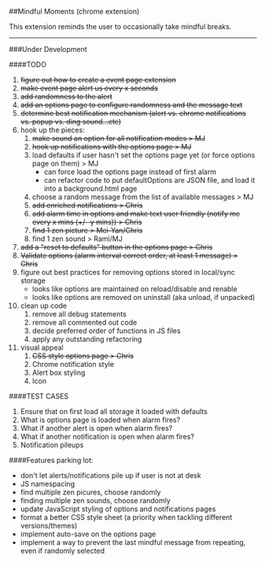 ##Mindful Moments (chrome extension)

This extension reminds the user to occasionally take mindful breaks.

---

###Under Development 

####TODO
1. ~~figure out how to create a event page extension~~
2. ~~make event page alert us every x seconds~~
3. ~~add randomness to the alert~~
4. ~~add an options page to configure randomness and the message text~~
5. ~~determine best notification mechanism (alert vs. chrome notifications vs. popup vs. ding sound...etc)~~
6. hook up the pieces:
    1. ~~make sound an option for all notification modes > MJ~~
    2. ~~hook up notifications with the options page > MJ~~
    3. load defaults if user hasn't set the options page yet (or force options page on them) > MJ
        - can force load the options page instead of first alarm
        - can refactor code to put defaultOptions are JSON file, and load it into a background.html page
    4. choose a random message from the list of available messages > MJ
    5. ~~add enriched notifications > Chris~~
    6. ~~add alarm time in options and make text user friendly (notify me every x mins (+/- y mins)) > Chris~~
    7. ~~find 1 zen picture > Mei-Yan/Chris~~
    8. find 1 zen sound > Rami/MJ 
7. ~~add a "reset to defaults" button in the options page > Chris~~
8. ~~Validate options (alarm interval correct order, at least 1 message) > Chris~~
9. figure out best practices for removing options stored in local/sync storage
    - looks like options are maintained on reload/disable and renable
    - looks like options are removed on uninstall (aka unload, if unpacked)
10. clean up code
    1. remove all debug statements
    2. remove all commented out code
    3. decide preferred order of functions in JS files
    4. apply any outstanding refactoring
11. visual appeal
    1. ~~CSS style options page > Chris~~
    2. Chrome notification style
    3. Alert box styling
    4. Icon 

####TEST CASES
1. Ensure that on first load all storage it loaded with defaults
2. What is options page is loaded when alarm fires?
3. What if another alert is open when alarm fires?
4. What if another notification is open when alarm fires?
5. Notification pileups

####Features parking lot:
- don't let alerts/notifications pile up if user is not at desk
- JS namespacing
- find multiple zen picures, choose randomly
- finding multiple zen sounds, choose randomly
- update JavaScript styling of options and notifications pages
- format a better CSS style sheet (a priority when tackling different versions/themes)
- implement auto-save on the options page
- implement a way to prevent the last mindful message from repeating, even if randomly selected
